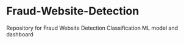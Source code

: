 # Fraud-Website-Detection
Repository for Fraud Website Detection Classification ML model and dashboard
